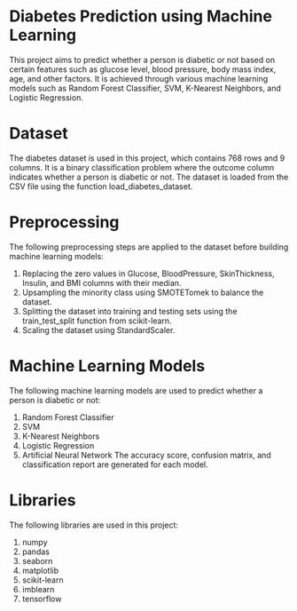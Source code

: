 # Diabetes Prediction using Machine Learning

This project aims to predict whether a person is diabetic or not based on certain features such as glucose level, blood pressure, body mass index, age, and other factors. It is achieved through various machine learning models such as Random Forest Classifier, SVM, K-Nearest Neighbors, and Logistic Regression.

# Dataset

The diabetes dataset is used in this project, which contains 768 rows and 9 columns. It is a binary classification problem where the outcome column indicates whether a person is diabetic or not. The dataset is loaded from the CSV file using the function load_diabetes_dataset.

# Preprocessing

The following preprocessing steps are applied to the dataset before building machine learning models:

1. Replacing the zero values in Glucose, BloodPressure, SkinThickness, Insulin, and BMI columns with their median.
2. Upsampling the minority class using SMOTETomek to balance the dataset.
3. Splitting the dataset into training and testing sets using the train_test_split function from scikit-learn.
4. Scaling the dataset using StandardScaler.

# Machine Learning Models

The following machine learning models are used to predict whether a person is diabetic or not:

1. Random Forest Classifier
2. SVM
3. K-Nearest Neighbors
4. Logistic Regression
5. Artificial Neural Network
The accuracy score, confusion matrix, and classification report are generated for each model.

# Libraries

The following libraries are used in this project:

1. numpy
2. pandas
3. seaborn
4. matplotlib
5. scikit-learn
6. imblearn
7. tensorflow

